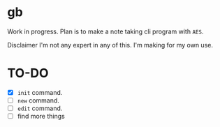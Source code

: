 # gb

Work in progress. Plan is to make a note taking cli program with `AES`.

Disclaimer I'm not any expert in any of this. I'm making for my own use.

# TO-DO

- [x] `init` command.
- [ ] `new` command.
- [ ] `edit` command.
- [ ] find more things

